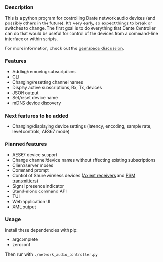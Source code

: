 
### Description

This is a python program for controlling Dante network audio devices (and possibly others in the future). It's very early, so expect things to break or switches to change.  The first goal is to do everything that Dante Controller can do that would be useful for control of the devices from a command-line interface or within scripts.  

For more information, check out the [gearspace discussion](https://gearspace.com/board/music-computers/1221989-dante-routing-without-dante-controller-possible.html).

### Features

- Adding/removing subscriptions
- CLI
- Changing/resetting channel names
- Display active subscriptions, Rx, Tx, devices
- JSON output
- Set/reset device name
- mDNS device discovery

### Next features to be added

- Changing/displaying device settings (latency, encoding, sample rate, level controls, AES67 mode)

### Planned features

- AES67 device support
- Change channel/device names without affecting existing subscriptions
- Client/server modes
- Command prompt
- Control of Shure wireless devices ([Axient receivers](https://pubs.shure.com/view/command-strings/AD4/en-US.pdf) and [PSM transmitters](https://pubs.shure.com/view/command-strings/PSM1000/en-US.pdf))
- Signal presence indicator
- Stand-alone command API
- TUI
- Web application UI
- XML output

### Usage

Install these dependencies with pip:

- argcomplete
- zeroconf

Then run with `./network_audio_controller.py`
